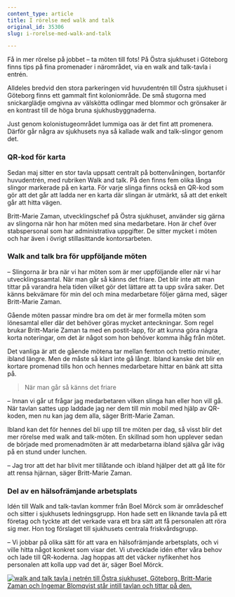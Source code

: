 ```yaml
---
content_type: article
title: I rörelse med walk and talk
original_id: 35306
slug: i-rorelse-med-walk-and-talk

---
```


Få in mer rörelse på jobbet – ta möten till fots! På Östra sjukhuset i Göteborg finns tips på fina promenader i närområdet, via en walk and talk-tavla i entrén.

Alldeles bredvid den stora parkeringen vid huvudentrén till Östra sjukhuset i Göteborg finns ett gammalt fint koloniområde. De små stugorna med snickarglädje omgivna av välskötta odlingar med blommor och grönsaker är en kontrast till de höga bruna sjukhusbyggnaderna.

Just genom kolonistugeområdet lummiga oas är det fint att promenera. Därför går några av sjukhusets nya så kallade walk and talk-slingor genom det.

### QR-kod för karta

Sedan maj sitter en stor tavla uppsatt centralt på bottenvåningen, bortanför huvudentrén, med rubriken Walk and talk. På den finns fem olika långa slingor markerade på en karta. För varje slinga finns också en QR-kod som gör att det går att ladda ner en karta där slingan är utmärkt, så att det enkelt går att hitta vägen.

Britt-Marie Zaman, utvecklingschef på Östra sjukhuset, använder sig gärna av slingorna när hon har möten med sina medarbetare. Hon är chef över stabspersonal som har administrativa uppgifter. De sitter mycket i möten och har även i övrigt stillasittande kontorsarbeten.

### Walk and talk bra för uppföljande möten

– Slingorna är bra när vi har möten som är mer uppföljande eller när vi har utvecklingssamtal. När man går så känns det friare. Det blir inte att man tittar på varandra hela tiden vilket gör det lättare att ta upp svåra saker. Det känns bekvämare för min del och mina medarbetare följer gärna med, säger Britt-Marie Zaman.

Gående möten passar mindre bra om det är mer formella möten som lönesamtal eller där det behöver göras mycket anteckningar. Som regel brukar Britt-Marie Zaman ta med en postit-lapp, för att kunna göra några korta noteringar, om det är något som hon behöver komma ihåg från mötet.

Det vanliga är att de gående mötena tar mellan femton och trettio minuter, ibland längre. Men de måste så klart inte gå långt. Ibland kanske det blir en kortare promenad tills hon och hennes medarbetare hittar en bänk att sitta på.

> När man går så känns det friare

– Innan vi går ut frågar jag medarbetaren vilken slinga han eller hon vill gå. När tavlan sattes upp laddade jag ner dem till min mobil med hjälp av QR-koden, men nu kan jag dem alla, säger Britt-Marie Zaman.

Ibland kan det för hennes del bli upp till tre möten per dag, så visst blir det mer rörelse med walk and talk-möten. En skillnad som hon upplever sedan de började med promenadmöten är att medarbetarna ibland själva går iväg på en stund under lunchen.

– Jag tror att det har blivit mer tillåtande och ibland hjälper det att gå lite för att rensa hjärnan, säger Britt-Marie Zaman.

### Del av en hälsofrämjande arbetsplats

Idén till Walk and talk-tavlan kommer från Boel Mörck som är områdeschef och sitter i sjukhusets ledningsgrupp. Hon hade sett en liknande tavla på ett företag och tyckte att det verkade vara ett bra sätt att få personalen att röra sig mer. Hon tog förslaget till sjukhusets centrala friskvårdsgrupp.

– Vi jobbar på olika sätt för att vara en hälsofrämjande arbetsplats, och vi ville hitta något konkret som visar det. Vi utvecklade idén efter våra behov och lade till QR-koderna. Jag hoppas att det väcker nyfikenhet hos personalen att kolla upp vad det är, säger Boel Mörck.

[![walk and talk tavla i netrén till Östra sjukhuset, Göteborg. Britt-Marie Zaman och Ingemar Blomqvist står intill tavlan och tittar på den. ](https://www.suntarbetsliv.se/wp-content/uploads/2018/11/750x400-walk-and-talk-britt-marie-zaman-ingemar-blomqvist-foto-anna-rehnberg.jpg)](https://www.suntarbetsliv.se/wp-content/uploads/2018/11/750x400-walk-and-talk-britt-marie-zaman-ingemar-blomqvist-foto-anna-rehnberg.jpg)

